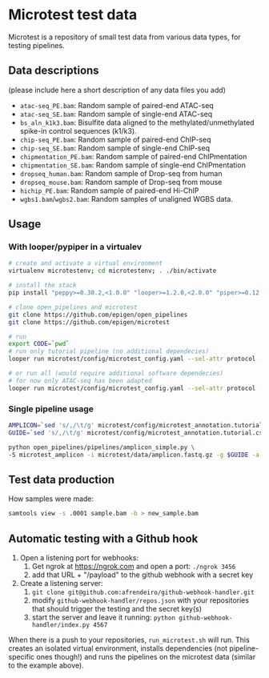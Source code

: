 # Microtest test data

Microtest is a repository of small test data from various data types, for testing pipelines.

## Data descriptions
(please include here a short description of any data files you add)

* `atac-seq_PE.bam`: Random sample of paired-end ATAC-seq
* `atac-seq_SE.bam`: Random sample of single-end ATAC-seq
* `bs_aln_k1k3.bam`: Bisulfite data aligned to the methylated/unmethylated spike-in control sequences (k1/k3).
* `chip-seq_PE.bam`: Random sample of paired-end ChIP-seq
* `chip-seq_SE.bam`: Random sample of single-end ChIP-seq
* `chipmentation_PE.bam`: Random sample of paired-end ChIPmentation
* `chipmentation_SE.bam`: Random sample of single-end ChIPmentation
* `dropseq_human.bam`: Random sample of Drop-seq from human
* `dropseq_mouse.bam`: Random sample of Drop-seq from mouse
* `hichip_PE.bam`: Random sample of paired-end Hi-ChIP
* `wgbs1.bam`/`wgbs2.bam`: Random samples of unaligned WGBS data.


## Usage

### With looper/pypiper in a virtualev


```bash
# create and activate a virtual environment
virtualenv microtestenv; cd microtestenv; . ./bin/activate

# install the stack
pip install "peppy>=0.30.2,<1.0.0" "looper>=1.2.0,<2.0.0" "piper>=0.12.1,<1.0.0"

# clone open_pipelines and microtest
git clone https://github.com/epigen/open_pipelines
git clone https://github.com/epigen/microtest

# run
export CODE=`pwd`
# run only tutorial pipeline (no additional dependecies)
looper run microtest/config/microtest_config.yaml --sel-attr protocol --sel-incl Amplicon

# or run all (would require additional software dependecies)
# for now only ATAC-seq has been adapted
looper run microtest/config/microtest_config.yaml --sel-attr protocol --sel-incl ATAC-seq
```


### Single pipeline usage

```bash
AMPLICON=`sed 's/,/\t/g' microtest/config/microtest_annotation.tutorial.csv | tail -n 1 | cut -f 14`
GUIDE=`sed 's/,/\t/g' microtest/config/microtest_annotation.tutorial.csv | tail -n 1 | cut -f 15`

python open_pipelines/pipelines/amplicon_simple.py \
-S microtest_amplicon -i microtest/data/amplicon.fastq.gz -g $GUIDE -a $AMPLICON -O microtest_amplicon
```

## Test data production

How samples were made:

```bash
samtools view -s .0001 sample.bam -b > new_sample.bam
```

## Automatic testing with a Github hook

1. Open a listening port for webhooks:
    1. Get ngrok at https://ngrok.com and open a port: `./ngrok 3456`
    2. add that URL + "/payload" to the github webhook with a secret key
2. Create a listening server:
    1. `git clone git@github.com:afrendeiro/github-webhook-handler.git`
    2. modify `github-webhook-handler/repos.json` with your repositories that should trigger the testing and the secret key(s)
    3. start the server and leave it running: `python github-webhook-handler/index.py 4567`

When there is a push to your repositories, `run_microtest.sh` will run.
This creates an isolated virtual environment, installs dependencies (not pipeline-specific ones though!)
and runs the pipelines on the microtest data (similar to the example above).
